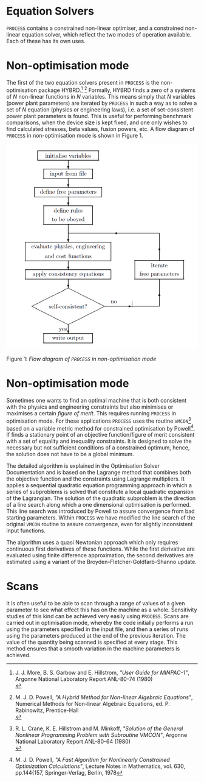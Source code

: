 # Equation Solvers

`PROCESS` contains a constrained non-linear optimiser, and a constrained non-linear equation solver, which reflect the two modes of operation available. Each of these has its own uses.

# Non-optimisation mode

The first of the two equation solvers present in `PROCESS` is the non-optimisation package HYBRD.[^1] [^2] Formally, HYBRD finds a zero of a systems of $N$ non-linear functions in $N$ variables. This means simply that $N$ variables (power plant parameters) are iterated by `PROCESS` in such a way as to solve a set of $N$ equation (physics or engineering laws), i.e. a set of set-consistent power plant parameters is found. This is useful for performing benchmark comparisons, when the device size is kept fixed, and one only wishes to find calculated stresses, beta values, fusion powers, etc. A flow diagram of `PROCESS` in non-optimisation mode is shown in Figure 1.

![alt text](../images/flow_diagram.png "non-optimisation flow diagram")

Figure 1: *Flow diagram of `PROCESS` in non-optimisation mode*

# Non-optimisation mode

Sometimes one wants to find an optimal machine that is both consistent with the physics and engineering constraints but also minimises or maximises a certain *figure of merit*. This requires running `PROCESS` in optimisation mode. For these applications `PROCESS` uses the routine `VMCON`[^3] based on a variable metric method for constrained optimisation by Powell[^4]. If finds a stationary point of an objective function/figure of merit consistent with a set of equality and inequality constraints. It is designed to solve the necessary but not sufficient conditions of a constrained optimum, hence, the solution does not have to be a global minimum.

The detailed algorithm is explained in the Optimisation Solver Documentation and is based on the Lagrange method that combines both the objective function and the constraints using Lagrange multipliers. It applies a sequential quadratic equation programming approach in which a series of subproblems is solved that constitute a local quadratic expansion of the Lagrangian. The solution of the quadratic subproblem is the direction of a line search along which a one dimensional optimisation is performed. This line search was introduced by Powell to assure convergence from bad starting parameters. Within `PROCESS` we have modified the line search of the original `VMCON` routine to assure convergence, even for slightly inconsistent input functions.

The algorithm uses a quasi Newtonian approach which only requires continuous first derivatives of these functions. While the first derivative are evaluated using finite difference approximation, the second derivatives are estimated using a variant of the Broyden-Fletcher-Goldfarb-Shanno update.

# Scans

It is often useful to be able to scan through a range of values of a given parameter to see what effect this has on the machine as a whole. Sensitivity studies of this kind can be achieved very easily using `PROCESS`. Scans are carried out in optimisation mode, whereby the code initially performs a run using the parameters specified in the input file, and then a series of runs using the parameters produced at the end of the previous iteration. The value of the quantity being scanned is specified at every stage. This method ensures that a smooth variation in the machine parameters is achieved.

[^1]: J. J. More, B. S. Garbow and E. Hillstrom, *"User Guide for MINPAC-1"*, Argonne National Laboratory Report ANL-80-74 (1980) <br>
[^2]: M. J. D. Powell, *"A Hybrid Method for Non-linear Algebraic Equations"*, Numerical Methods for Non-linear Algebraic Equations, ed. P. Rabinowitz, Prentice-Hall<br>
[^3]: R. L. Crane, K. E. Hillstrom and M. Minkoff, *"Solution of the General Nonlinear Programming Problem with Subroutine VMCON"*, Argonne National Laboratory Report ANL-80-64 (1980)<br>
[^4]: M. J. D. Powell, *"A Fast Algorithm for Nonlinearly Constrained Optimization Calculations"*, Lecture Notes in Mathematics, vol. 630, pp.144{157, Springer-Verlag, Berlin, 1978
